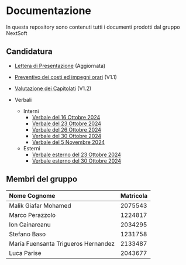 # Documentazione
In questa repository sono contenuti tutti i documenti prodotti dal gruppo NextSoft


## Candidatura

- [Lettera di Presentazione](/Candidatura/Seconda_Lettera_di_Presentazione.pdf) (Aggiornata)
- [Preventivo dei costi ed impegni orari](/Candidatura/Preventivo_costi_e_impegni_v1_1.pdf) (V1.1)
- [Valutazione dei Capitolati](/Candidatura/Valutazione-Capitolati_v1_2.pdf) (V1.2)
  
- Verbali
  - Interni
    - [Verbale del 16 Ottobre 2024](/Candidatura/Verbali/Interni/2024-10-16.pdf)
    - [Verbale del 23 Ottobre 2024](/Candidatura/Verbali/Interni/2024-10-23.pdf)
    - [Verbale del 26 Ottobre 2024](/Candidatura/Verbali/Interni/2024-10-26.pdf)
    - [Verbale del 30 Ottobre 2024](/Candidatura/Verbali/Interni/2024-10-30.pdf)
    - [Verbale del 5 Novembre 2024](/Candidatura/Verbali/Interni/2024-11-05.pdf)
  - Esterni
    - [Verbale esterno del 23 Ottobre 2024](/Candidatura/Verbali/Esterni/2024-10-23_firmato.pdf)
    - [Verbale esterno del 30 Ottobre 2024](/Candidatura/Verbali/Esterni/2024-10-23_firmato.pdf)

## Membri del gruppo

| Nome Cognome                         | Matricola |
| :-------------------------           | :-------- |
| Malik Giafar Mohamed                 |  2075543  |
| Marco Perazzolo                      |  1224817  |
| Ion Cainareanu                       |  2034295  |
| Stefano Baso                         |  1231758  |
| María Fuensanta Trigueros Hernandez  |  2133487  |
| Luca Parise                          |  2043677  |
